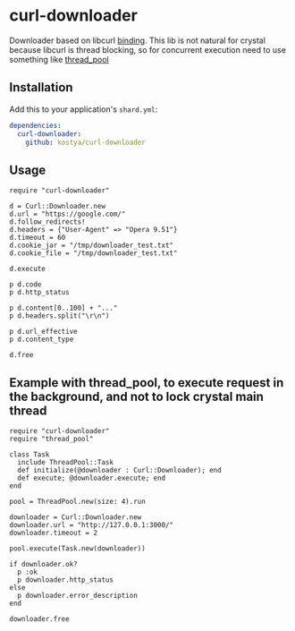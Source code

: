 # curl-downloader

Downloader based on libcurl [binding](https://github.com/blocknotes/curl-crystal). This lib is not natural for crystal because libcurl is thread blocking, so for concurrent execution need to use something like [thread_pool](https://github.com/kostya/thread_pool)

## Installation

Add this to your application's `shard.yml`:

```yaml
dependencies:
  curl-downloader:
    github: kostya/curl-downloader
```

## Usage

```crystal
require "curl-downloader"

d = Curl::Downloader.new
d.url = "https://google.com/"
d.follow_redirects!
d.headers = {"User-Agent" => "Opera 9.51"}
d.timeout = 60
d.cookie_jar = "/tmp/downloader_test.txt"
d.cookie_file = "/tmp/downloader_test.txt"

d.execute

p d.code
p d.http_status

p d.content[0..100] + "..."
p d.headers.split("\r\n")

p d.url_effective
p d.content_type

d.free
```

## Example with thread_pool, to execute request in the background, and not to lock crystal main thread

```crystal
require "curl-downloader"
require "thread_pool"

class Task
  include ThreadPool::Task
  def initialize(@downloader : Curl::Downloader); end
  def execute; @downloader.execute; end
end

pool = ThreadPool.new(size: 4).run

downloader = Curl::Downloader.new
downloader.url = "http://127.0.0.1:3000/"
downloader.timeout = 2

pool.execute(Task.new(downloader))

if downloader.ok?
  p :ok
  p downloader.http_status
else
  p downloader.error_description
end

downloader.free
```
